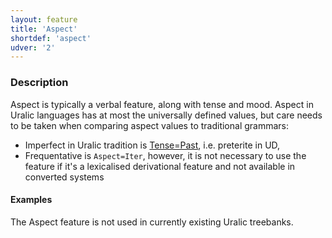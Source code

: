 ```yaml
---
layout: feature
title: 'Aspect'
shortdef: 'aspect'
udver: '2'
---
```


### Description

Aspect is typically a verbal feature, along with tense and mood. Aspect in
Uralic languages has at most the universally defined values, but care needs to
be taken when comparing aspect values to traditional grammars:

* Imperfect in Uralic tradition is [Tense=Past](), i.e. preterite in UD,
* Frequentative is `Aspect=Iter`, however, it is not necessary to use the
  feature if it's a lexicalised derivational feature and not available in
  converted systems


#### Examples

The Aspect feature is not used in currently existing Uralic treebanks.
<!-- Interlanguage links updated Út zář 29 20:43:00 CEST 2020 -->
